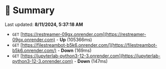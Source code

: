 # 📖 Summary
Last updated: **8/11/2024, 5:37:18 AM**

- `GET` [https://restreamer-09gx.onrender.com](https://restreamer-09gx.onrender.com) - **Up** (105366ms)
- `GET` [https://filestreambot-b5k6.onrender.com/](https://filestreambot-b5k6.onrender.com/) - **Down** (169ms)
- `GET` [https://jupyterlab-python3-12-3.onrender.com](https://jupyterlab-python3-12-3.onrender.com) - **Down** (147ms)
